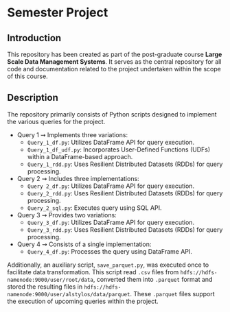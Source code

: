 # Semester Project
## Introduction
This repository has been created as part of the post-graduate course **Large Scale Data Management Systems**. It serves as the central repository for all code and documentation related to the project undertaken within the scope of this course.

## Description
The repository primarily consists of Python scripts designed to implement the various queries for the project.
- Query 1 ⇝ Implements three variations:
    - `Query_1_df.py`: Utilizes DataFrame API for query execution.
    - `Query_1_df_udf.py`: Incorporates User-Defined Functions (UDFs) within a DataFrame-based approach.
    - `Query_1_rdd.py`: Uses Resilient Distributed Datasets (RDDs) for query processing.
- Query 2 ⇝ Includes three implementations:
    - `Query 2_df.py`: Utilizes DataFrame API for query execution.
    - `Query_2_rdd.py`: Uses Resilient Distributed Datasets (RDDs) for query processing.
    - `Query_2_sql.py`: Executes query using SQL API.
- Query 3 ⇝ Provides two variations:
    - `Query_3_df.py`: Utilizes DataFrame API for query execution.
    - `Query_3_rdd.py`: Uses Resilient Distributed Datasets (RDDs) for query processing.
- Query 4 ⇝ Consists of a single implementation:
    - `Query_4_df.py`: Processes the query using DataFrame API.

Additionally, an auxiliary script, `save_parquet.py`, was executed once to facilitate data transformation. This script read `.csv` files from `hdfs://hdfs-namenode:9000/user/root/data`, converted them into `.parquet` format and stored the resulting files in `hdfs://hdfs-namenode:9000/user/alstylos/data/parquet`. These `.parquet` files support the execution of upcoming queries within the project.